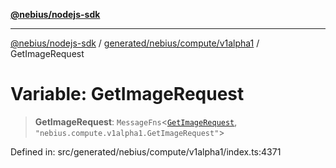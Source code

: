 [**@nebius/nodejs-sdk**](../../../../../README.md)

***

[@nebius/nodejs-sdk](../../../../../README.md) / [generated/nebius/compute/v1alpha1](../README.md) / GetImageRequest

# Variable: GetImageRequest

> **GetImageRequest**: `MessageFns`\<[`GetImageRequest`](../interfaces/GetImageRequest.md), `"nebius.compute.v1alpha1.GetImageRequest"`\>

Defined in: src/generated/nebius/compute/v1alpha1/index.ts:4371

